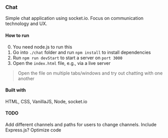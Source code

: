 ### Chat
Simple chat application using socket.io. Focus on communication technology and UX.

#### How to run
0. You need node.js to run this
1. Go into `./chat` folder and run `npm install` to install dependencies
2. Run `npm run devStart` to start a server on `port 3000`
3. Open the `index.html` file, e.g., via a live server
> Open the file on multiple tabs/windows and try out chatting with one another

#### Built with
HTML, CSS, VanillaJS, Node, socket.io

#### TODO
Add different channels and paths for users to change channels. Include Express.js?
Optimize code
